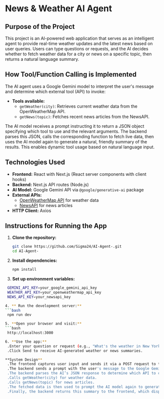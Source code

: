 # News & Weather AI Agent

## Purpose of the Project
This project is an AI-powered web application that serves as an intelligent agent to provide real-time weather updates and the latest news based on user queries. Users can type questions or requests, and the AI decides whether to fetch weather data for a city or news on a specific topic, then returns a natural language summary.

## How Tool/Function Calling is Implemented
The AI agent uses a Google Gemini model to interpret the user's message and determine which external tool (API) to invoke:

- **Tools available:**
  - `getWeather(city)`: Retrieves current weather data from the OpenWeatherMap API.
  - `getNews(topic)`: Fetches recent news articles from the NewsAPI.

The AI model receives a prompt instructing it to return a JSON object specifying which tool to use and the relevant arguments. The backend parses this JSON, calls the corresponding function to fetch live data, then uses the AI model again to generate a natural, friendly summary of the results. This enables dynamic tool usage based on natural language input.

## Technologies Used
- **Frontend:** React with Next.js (React server components with client hooks)
- **Backend:** Next.js API routes (Node.js)
- **AI Model:** Google Gemini API via `@google/generative-ai` package
- **External APIs:**
  - [OpenWeatherMap API](https://openweathermap.org/api) for weather data
  - [NewsAPI](https://newsapi.org/) for news articles
- **HTTP Client:** Axios

## Instructions for Running the App

1. **Clone the repository:**
   ```bash
   git clone https://github.com/Sigma24/AI-Agent-.git
   cd AI-Agent-

2. **Install dependencies:**
   ```bash
   npm install
   
3. **Set up environment variables:**
  ```bash
   GEMINI_API_KEY=your_google_gemini_api_key
   WEATHER_API_KEY=your_openweathermap_api_key
   NEWS_API_KEY=your_newsapi_key

4. ** Run the development server:** 
 ```bash
   npm run dev

5. **Open your browser and visit:**
  ```bash
   http://localhost:3000

6. **Use the app:**
   .Enter your question or request (e.g., "What's the weather in New York?" or "Latest technology news").
   .Click Send to receive AI-generated weather or news summaries.

**System Design**
   .The frontend captures user input and sends it via a POST request to the backend API route /api/agent.
   .The backend sends a prompt with the user's message to the Google Gemini generative model, instructing it to decide which tool to call and with what arguments.
   .The backend parses the AI’s JSON response to determine which API to call:
   .Calls getWeather(city) for weather data.
   .Calls getNews(topic) for news articles.
   .The fetched data is then used to prompt the AI model again to generate a natural, human-friendly summary.
   .Finally, the backend returns this summary to the frontend, which displays it to the user.
